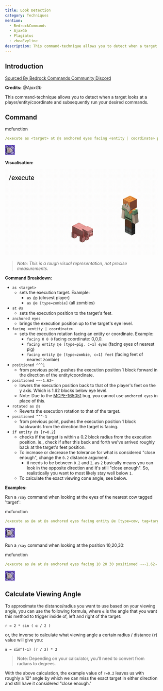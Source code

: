```yaml
---
title: Look Detection
category: Techniques
mention:
  - BedrockCommands
  - AjaxGb
  - Plagiatus
  - zheaEvyline
description: This command-technique allows you to detect when a target looks at a player/entity/coordinate and subsequently run your desired commands.
---
```


## Introduction

[Sourced By Bedrock Commands Community Discord](https://discord.gg/SYstTYx5G5)

**Credits:** *@AjaxGb*

This command-technique allows you to detect when a target looks at a player/entity/coordinate and subsequently run your desired commands.

## Command

<CodeHeader>mcfunction</CodeHeader>

```yaml
/execute as <target> at @s anchored eyes facing <entity | coordinate> positioned ^^^1 positioned ~~-1.62~ rotated as @s positioned ^^^-1 if entity @s [r=0.2] run <sub-command>

```
![A Repeating Command Block](/assets/images/commands/commandBlockChain/1.png)

**Visualisation:**

![Alex Looking At A Pig's Head](/assets/images/commands/lookDetectionVisualRep.gif)

> *Note: This is a rough visual representation, not precise measurements.*

**Command Breakdown:**

- `as <target>`
  - sets the execution target. Example:
      - `as @p` (closest player)
      - `as @e [type=zombie]` (all zombies)
- `at @s`
  - sets the execution position to the target's feet.
- `anchored eyes`
  - brings the execution position up to the target's eye level.
- `facing <entity | coordinate>`
  - sets the execution rotation facing an entity or coordinate. Example:
      - `facing 0 0 0` facing coordinate: 0,0,0.
      - `facing entity @e [type=pig, c=1] eyes` (facing eyes of nearest pig)
      - `facing entity @e [type=zombie, c=1] feet` (facing feet of nearest zombie)
- `positioned ^^^1`
  - from previous point, pushes the execution position 1 block forward in the direction of the entity/coordinate.
- `positioned ~~-1.62~`
  - lowers the execution position back to that of the player's feet on the y axis. Which is 1.62 blocks below eye level.
  - Note: Due to the [MCPE-165051](https://bugs.mojang.com/browse/MCPE-165051) bug, you cannot use `anchored eyes` in place of this.
- `rotated as @s`
  - Reverts the execution rotation to that of the target.
- `positioned ^^^-1`
  - from previous point, pushes the execution position 1 block backwards from the direction the target is facing.
- `if entity @s [r=0.2]`
  - checks if the target is within a 0.2 block radius from the execution position. ie., check if after this back and forth we've arrived roughly back at the target's feet position.
  - To increase or decrease the tolerance for what is considered "close enough", change the `0.2` distance argument.
      - it needs to be between `0.2` and `2`, as `2` basically means you can look in the opposite direction and it's still "close enough". So, realistically you want to most likely stay well below `1`.
  - To calculate the exact viewing cone angle, see below.

**Examples:**

Run a `/say` command when looking at the eyes of the nearest cow tagged 'target':

<CodeHeader>mcfunction</CodeHeader>

```yaml
/execute as @a at @s anchored eyes facing entity @e [type=cow, tag=target, c=1] eyes positioned ~~-1.62~ positioned ^^^1 rotated as @s positioned ^^^-1 if entity @s [r=0.2] run say hello cow!
```
![A Repeating Command Block](/assets/images/commands/commandBlockChain/1.png)

Run a `/say` command when looking at the position 10,20,30:

<CodeHeader>mcfunction</CodeHeader>

```yaml
/execute as @a at @s anchored eyes facing 10 20 30 positioned ~~-1.62~ positioned ^^^1 rotated as @s positioned ^^^-1 if entity @s [r=0.2] run say hello block!
```
![A Repeating Command Block](/assets/images/commands/commandBlockChain/1.png)

## Calculate Viewing Angle

To approximate the distance/radius you want to use based on your viewing angle, you can use the following formula, where `α` is the angle that you want this method to trigger inside of, left and right of the target:
```
r = 2 * sin ( α / 2 )
```

or, the inverse to calculate what viewing angle a certain radius / distance (`r`) value will give you:
```
α = sin^(-1) (r / 2) * 2
```
> Note: Depending on your calculator, you'll need to convert from radians to degrees.

With the above calculation, the example value of `r=0.2` leaves us with roughly a 12° angle by which we can miss the exact target in either direction and still have it considered "close enough."


